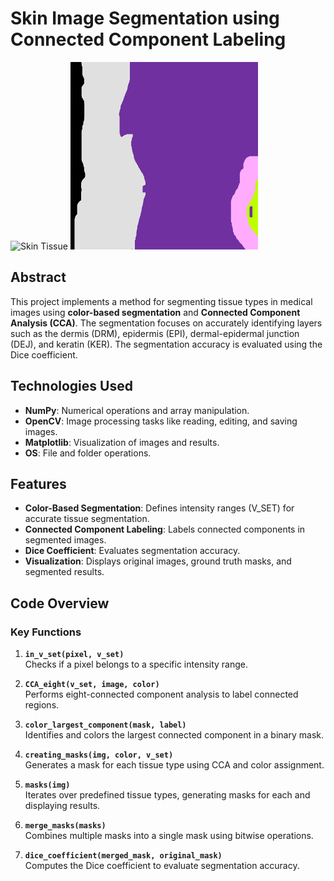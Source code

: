 # Skin Image Segmentation using Connected Component Labeling
<img src="https://github.com/user-attachments/assets/b7fe9638-62e8-4ea7-8132-a689659663db?raw=true" alt="Skin Tissue" width="300"/> <img src="https://github.com/y4556/Skin-Image-Segmentation-using-Connected-Component-Labeling-/blob/main/1.%5B512x4864%5D.png?raw=true" alt="Tissue Mask" width="300"/>


## Abstract  
This project implements a method for segmenting tissue types in medical images using **color-based segmentation** and **Connected Component Analysis (CCA)**. The segmentation focuses on accurately identifying layers such as the dermis (DRM), epidermis (EPI), dermal-epidermal junction (DEJ), and keratin (KER). The segmentation accuracy is evaluated using the Dice coefficient.  
## Technologies Used  

- **NumPy**: Numerical operations and array manipulation.  
- **OpenCV**: Image processing tasks like reading, editing, and saving images.  
- **Matplotlib**: Visualization of images and results.
- **OS**: File and folder operations.  

## Features  

- **Color-Based Segmentation**: Defines intensity ranges (V_SET) for accurate tissue segmentation.  
- **Connected Component Labeling**: Labels connected components in segmented images.  
- **Dice Coefficient**: Evaluates segmentation accuracy.  
- **Visualization**: Displays original images, ground truth masks, and segmented results.  

## Code Overview  

### Key Functions  

1. **`in_v_set(pixel, v_set)`**  
   Checks if a pixel belongs to a specific intensity range.  

2. **`CCA_eight(v_set, image, color)`**  
   Performs eight-connected component analysis to label connected regions.  

3. **`color_largest_component(mask, label)`**  
   Identifies and colors the largest connected component in a binary mask.  

4. **`creating_masks(img, color, v_set)`**  
   Generates a mask for each tissue type using CCA and color assignment.  

5. **`masks(img)`**  
   Iterates over predefined tissue types, generating masks for each and displaying results.  

6. **`merge_masks(masks)`**  
   Combines multiple masks into a single mask using bitwise operations.  

7. **`dice_coefficient(merged_mask, original_mask)`**  
   Computes the Dice coefficient to evaluate segmentation accuracy.  
